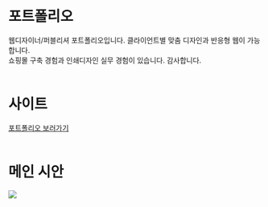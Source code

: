 # 포트폴리오
웹디자이너/퍼블리셔 포트폴리오입니다. 클라이언트별 맞춤 디자인과 반응형 웹이 가능합니다. 
<br/> 쇼핑몰 구축 경험과 인쇄디자인 실무 경험이 있습니다. 감사합니다.
<br/>
<br/>
# 사이트
<a href="https://rootgood93.github.io/Geunseon_portfolio/">포트폴리오 보러가기 </a>
<br/>
<br/>
# 메인 시안
<img src="https://user-images.githubusercontent.com/108649544/188557612-bfc380ed-8c65-44af-ab73-5582e4e5516b.jpg" />
